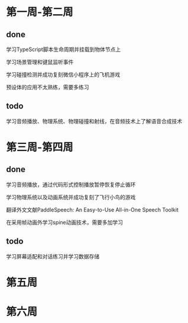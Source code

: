 # 第一周-第二周
## done
学习TypeScript脚本生命周期并挂载到物体节点上

学习场景管理和键鼠监听事件

学习碰撞检测并成功复刻微信小程序上的飞机游戏

预设体的应用不太熟练，需要多练习

## todo
学习音频播放、物理系统、物理碰撞和射线，在音频技术上了解语音合成技术

# 第三周-第四周
## done
学习音频播放，通过代码形式控制播放暂停恢复停止循环

学习物理系统以及动画系统并成功复刻了飞行小鸟的游戏

翻译外文文献PaddleSpeech: An Easy-to-Use All-in-One Speech Toolkit

在采用帧动画外学习spine动画技术，需要多加学习

## todo
学习屏幕适配和对话练习并学习数据存储

# 第五周


# 第六周
